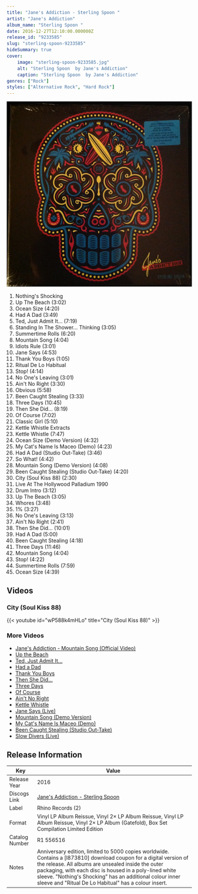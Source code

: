 ```yaml
---
title: "Jane's Addiction - Sterling Spoon "
artist: "Jane's Addiction"
album_name: "Sterling Spoon "
date: 2016-12-27T12:10:00.000000Z
release_id: "9233585"
slug: "sterling-spoon-9233585"
hideSummary: true
cover:
    image: "sterling-spoon-9233585.jpg"
    alt: "Sterling Spoon  by Jane's Addiction"
    caption: "Sterling Spoon  by Jane's Addiction"
genres: ["Rock"]
styles: ["Alternative Rock", "Hard Rock"]
---
```


![Sterling Spoon  by Jane's Addiction](sterling-spoon-9233585.jpg)

<!-- section break -->

1. Nothing's Shocking
2. Up The Beach (3:02)
3. Ocean Size (4:20)
4. Had A Dad (3:49)
5. Ted, Just Admit It... (7:19)
6. Standing In The Shower... Thinking (3:05)
7. Summertime Rolls (6:20)
8. Mountain Song (4:04)
9. Idiots Rule (3:01)
10. Jane Says (4:53)
11. Thank You Boys (1:05)
12. Ritual De Lo Habitual
13. Stop! (4:14)
14. No One's Leaving (3:01)
15.  Ain't No Right (3:30)
16. Obvious (5:58)
17. Been Caught Stealing (3:33)
18. Three Days (10:45)
19. Then She Did... (8:19)
20. Of Course (7:02)
21. Classic Girl (5:10)
22. Kettle Whistle Extracts
23. Kettle Whistle (7:47)
24. Ocean Size (Demo Version) (4:32)
25. My Cat's Name Is Maceo (Demo) (4:23)
26. Had A Dad (Studio Out-Take) (3:46)
27. So What! (4:42)
28. Mountain Song (Demo Version) (4:08)
29. Been Caught Stealing (Studio Out-Take) (4:20)
30. City (Soul Kiss 88) (2:30)
31. Live At The Hollywood Palladium 1990
32. Drum Intro  (3:12)
33. Up The Beach  (3:05)
34. Whores (3:48)
35. 1%  (3:27)
36. No One's Leaving (3:13)
37. Ain't No Right  (2:41)
38. Then She Did...  (10:01)
39. Had A Dad  (5:00)
40. Been Caught Stealing  (4:18)
41. Three Days  (11:46)
42. Mountain Song  (4:04)
43. Stop!  (4:22)
44. Summertime Rolls  (7:59)
45. Ocean Size  (4:39)

<!-- section break -->




## Videos
### City (Soul Kiss 88)
{{< youtube id="wP588k4mHLo" title="City (Soul Kiss 88)" >}}<br>

### More Videos

- [Jane's Addiction - Mountain Song (Official Video)](https://www.youtube.com/watch?v=1kAIMlISHhU)
- [Up the Beach](https://www.youtube.com/watch?v=eEORxpfQMTA)
- [Ted, Just Admit It...](https://www.youtube.com/watch?v=5WZL176LnOY)
- [Had a Dad](https://www.youtube.com/watch?v=2q0jl6mL-VA)
- [Thank You Boys](https://www.youtube.com/watch?v=R7lbbA9Vwk4)
- [Then She Did...](https://www.youtube.com/watch?v=0l6x7VhrNp8)
- [Three Days](https://www.youtube.com/watch?v=0Wy8em8OySI)
- [Of Course](https://www.youtube.com/watch?v=MNuo563EcTw)
- [Ain't No Right](https://www.youtube.com/watch?v=sRXYQtws9mY)
- [Kettle Whistle](https://www.youtube.com/watch?v=wsSa89Ckgps)
- [Jane Says (Live)](https://www.youtube.com/watch?v=s_v0jj1BvhM)
- [Mountain Song (Demo Version)](https://www.youtube.com/watch?v=UyLu9iG2x8I)
- [My Cat's Name Is Maceo (Demo)](https://www.youtube.com/watch?v=-CUkqZezD-I)
- [Been Caught Stealing (Studio Out-Take)](https://www.youtube.com/watch?v=lhWez4MO6DM)
- [Slow Divers (Live)](https://www.youtube.com/watch?v=g89cx6BZ1bQ)


## Release Information
|  Key           | Value                                                |
| ---------------| ---------------------------------------------------- |
| Release Year   | 2016                                   |
| Discogs Link   | [Jane's Addiction - Sterling Spoon ](https://www.discogs.com/release/9233585-Janes-Addiction-Sterling-Spoon-) |
| Label          | Rhino Records (2) |
| Format         | Vinyl LP Album Reissue, Vinyl 2× LP Album Reissue, Vinyl LP Album Reissue, Vinyl 2× LP Album (Gatefold), Box Set Compilation Limited Edition |
| Catalog Number | R1 556516 |
| Notes | Anniversary edition, limited to 5000 copies worldwide. Contains a [l873810] download coupon for a digital version of the release.  All albums are unsealed inside the outer packaging, with each disc is housed in a poly-lined white sleeve. "Nothing's Shocking" has an additional colour inner sleeve and "Ritual De Lo Habitual" has a colour insert. |